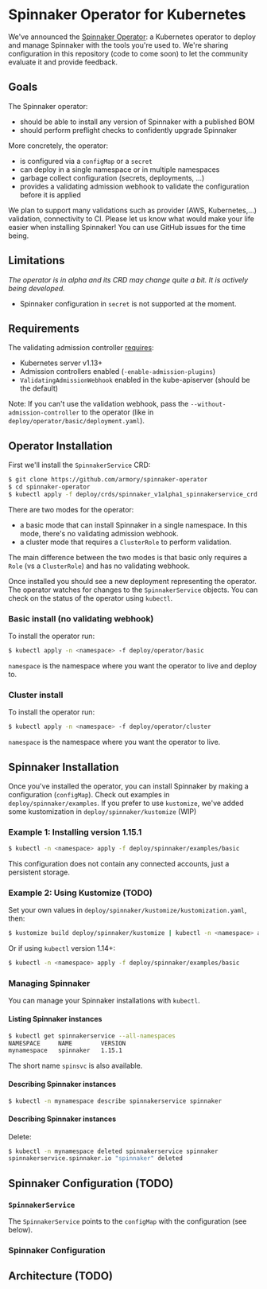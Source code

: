 # Spinnaker Operator for Kubernetes

We've announced the [Spinnaker Operator](https://blog.armory.io/spinnaker-operator/): a Kubernetes operator to deploy and manage Spinnaker with the tools you're used to. We're sharing configuration in this repository (code to come soon) to let the community evaluate it and provide feedback.

## Goals
The Spinnaker operator:
- should be able to install any version of Spinnaker with a published BOM
- should perform preflight checks to confidently upgrade Spinnaker

More concretely, the operator:
- is configured via a `configMap` or a `secret`
- can deploy in a single namespace or in multiple namespaces
- garbage collect configuration (secrets, deployments, ...)
- provides a validating admission webhook to validate the configuration before it is applied

We plan to support many validations such as provider (AWS, Kubernetes,...) validation, connectivity to CI. Please let us know what would make your life easier when installing Spinnaker! You can use GitHub issues for the time being.


## Limitations
*The operator is in alpha and its CRD may change quite a bit. It is actively being developed.*
- Spinnaker configuration in `secret` is not supported at the moment.

## Requirements
The validating admission controller [requires](https://kubernetes.io/docs/reference/access-authn-authz/extensible-admission-controllers/#prerequisites):
- Kubernetes server v1.13+
- Admission controllers enabled (`-enable-admission-plugins`)
- `ValidatingAdmissionWebhook` enabled in the kube-apiserver (should be the default)

Note: If you can't use the validation webhook, pass the `--without-admission-controller` to the operator (like in `deploy/operator/basic/deployment.yaml`).

## Operator Installation

First we'll install the `SpinnakerService` CRD:

```bash
$ git clone https://github.com/armory/spinnaker-operator
$ cd spinnaker-operator
$ kubectl apply -f deploy/crds/spinnaker_v1alpha1_spinnakerservice_crd.yaml
```

There are two modes for the operator:
- a basic mode that can install Spinnaker in a single namespace. In this mode, there's no validating admission webhook.
- a cluster mode that requires a `ClusterRole` to perform validation.

The main difference between the two modes is that basic only requires a `Role` (vs a `ClusterRole`) and has no validating webhook.

Once installed you should see a new deployment representing the operator. The operator watches for changes to the `SpinnakerService` objects. You can check on the status of the operator using `kubectl`.

### Basic install (no validating webhook)
To install the operator run:

```bash
$ kubectl apply -n <namespace> -f deploy/operator/basic
```

`namespace` is the namespace where you want the operator to live and deploy to.

### Cluster install
To install the operator run:

```bash
$ kubectl apply -n <namespace> -f deploy/operator/cluster
```

`namespace` is the namespace where you want the operator to live.


## Spinnaker Installation

Once you've installed the operator, you can install Spinnaker by making a configuration (`configMap`). Check out examples in `deploy/spinnaker/examples`. If you prefer to use `kustomize`, we've added some kustomization in `deploy/spinnaker/kustomize` (WIP)


### Example 1: Installing version 1.15.1

```bash
$ kubectl -n <namespace> apply -f deploy/spinnaker/examples/basic
```

This configuration does not contain any connected accounts, just a persistent storage. 

### Example 2: Using Kustomize (TODO)

Set your own values in `deploy/spinnaker/kustomize/kustomization.yaml`, then:
 

```bash
$ kustomize build deploy/spinnaker/kustomize | kubectl -n <namespace> apply -f -
```

Or if using `kubectl` version 1.14+:
```bash
$ kubectl -n <namespace> apply -f deploy/spinnaker/examples/basic
```


### Managing Spinnaker

You can manage your Spinnaker installations with `kubectl`. 

#### Listing Spinnaker instances
```bash
$ kubectl get spinnakerservice --all-namespaces
NAMESPACE     NAME        VERSION
mynamespace   spinnaker   1.15.1
```

The short name `spinsvc` is also available.

#### Describing Spinnaker instances
```bash
$ kubectl -n mynamespace describe spinnakerservice spinnaker
```

#### Describing Spinnaker instances
Delete:
```bash
$ kubectl -n mynamespace deleted spinnakerservice spinnaker
spinnakerservice.spinnaker.io "spinnaker" deleted
```


## Spinnaker Configuration (TODO)

### `SpinnakerService`

The `SpinnakerService` points to the `configMap` with the configuration (see below).

### Spinnaker Configuration

## Architecture (TODO)
